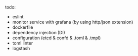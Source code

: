 todo:

- eslint
- monitor service with grafana (by using http/json extension)
- dockerfile
- dependency injection (DI)
- configuration (etcd & confd & .toml & .tmpl)
- toml linter
- logstash